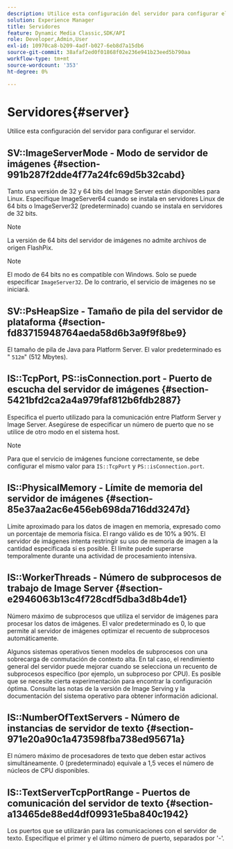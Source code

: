 ```yaml
---
description: Utilice esta configuración del servidor para configurar el servidor.
solution: Experience Manager
title: Servidores
feature: Dynamic Media Classic,SDK/API
role: Developer,Admin,User
exl-id: 10970ca8-b209-4adf-b027-6eb8d7a15db6
source-git-commit: 38afaf2ed0f01868f02e236e941b23eed5b790aa
workflow-type: tm+mt
source-wordcount: '353'
ht-degree: 0%

---
```


# Servidores{#server}

Utilice esta configuración del servidor para configurar el servidor.

## SV::ImageServerMode - Modo de servidor de imágenes {#section-991b287f2dde4f77a24fc69d5b32cabd}

Tanto una versión de 32 y 64 bits del Image Server están disponibles para Linux. Especifique ImageServer64 cuando se instala en servidores Linux de 64 bits o ImageServer32 (predeterminado) cuando se instala en servidores de 32 bits.

>[!NOTE]
>
>La versión de 64 bits del servidor de imágenes no admite archivos de origen FlashPix.

>[!NOTE]
>
>El modo de 64 bits no es compatible con Windows. Solo se puede especificar `ImageServer32`. De lo contrario, el servicio de imágenes no se iniciará.

## SV::PsHeapSize - Tamaño de pila del servidor de plataforma {#section-fd83715948764aeda58d6b3a9f9f8be9}

El tamaño de pila de Java para Platform Server. El valor predeterminado es &quot; `512m`&quot; (512 Mbytes).

## IS::TcpPort, PS::isConnection.port - Puerto de escucha del servidor de imágenes {#section-5421bfd2ca2a4a979faf812b6fdb2887}

Especifica el puerto utilizado para la comunicación entre Platform Server y Image Server. Asegúrese de especificar un número de puerto que no se utilice de otro modo en el sistema host.

>[!NOTE]
>
>Para que el servicio de imágenes funcione correctamente, se debe configurar el mismo valor para `IS::TcpPort` y `PS::isConnection.port`.

## IS::PhysicalMemory - Límite de memoria del servidor de imágenes {#section-85e37aa2ac6e456eb698da716dd3247d}

Límite aproximado para los datos de imagen en memoria, expresado como un porcentaje de memoria física. El rango válido es de 10% a 90%. El servidor de imágenes intenta restringir su uso de memoria de imagen a la cantidad especificada si es posible. El límite puede superarse temporalmente durante una actividad de procesamiento intensiva.

## IS::WorkerThreads - Número de subprocesos de trabajo de Image Server {#section-e2946063b13c4f728cdf5dba3d8b4de1}

Número máximo de subprocesos que utiliza el servidor de imágenes para procesar los datos de imágenes. El valor predeterminado es 0, lo que permite al servidor de imágenes optimizar el recuento de subprocesos automáticamente.

Algunos sistemas operativos tienen modelos de subprocesos con una sobrecarga de conmutación de contexto alta. En tal caso, el rendimiento general del servidor puede mejorar cuando se selecciona un recuento de subprocesos específico (por ejemplo, un subproceso por CPU). Es posible que se necesite cierta experimentación para encontrar la configuración óptima. Consulte las notas de la versión de Image Serving y la documentación del sistema operativo para obtener información adicional.

## IS::NumberOfTextServers - Número de instancias de servidor de texto {#section-971e20a90c1a473598fba738ed95671a}

El número máximo de procesadores de texto que deben estar activos simultáneamente. 0 (predeterminado) equivale a 1,5 veces el número de núcleos de CPU disponibles.

## IS::TextServerTcpPortRange - Puertos de comunicación del servidor de texto {#section-a13465de88ed4df09931e5ba840c1942}

Los puertos que se utilizarán para las comunicaciones con el servidor de texto. Especifique el primer y el último número de puerto, separados por &#39;-&#39;.
